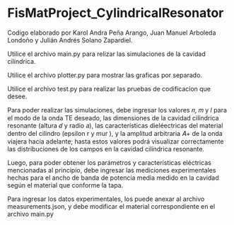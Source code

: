# FisMatProject_CylindricalResonator

Codigo elaborado por Karol Andra Peña Arango, Juan Manuel Arboleda Londoño y Julián Andrés Solano Zapardiel.

Utilice el archivo main.py para relizar las simulaciones de la cavidad cilíndrica.

Utilice el archivo plotter.py para mostrar las graficas por separado. 

Utilice el archivo test.py para realizar las pruebas de codificacion que desee. 

Para poder realizar las simulaciones, debe ingresar los valores 𝑛, 𝑚 y 𝑙 para el modo de la onda TE deseado, las dimensiones de la cavidad cilíndrica resonante (altura 𝑑 y radio 𝑎), las características dieléectricas del material dentro del cilindro (epsilon r y mur ), y la amplitud arbitraria 𝐴+ de la onda viajera hacia adelante; hasta estos valores podrá visualizar correctamente las distribuciones de los campos en la cavidad cilíndrica resonante. 

Luego, para poder obtener los parámetros y características eléctricas mencionadas al principio, debe ingresar las mediciones experimentales hechas para el ancho de banda de potencia media medido en la cavidad según el material que conforme la tapa.

Para ingresar los datos experimentales, los puede anexar al archivo measurements.json, y debe modificar el material correspondiente en el archivo main.py